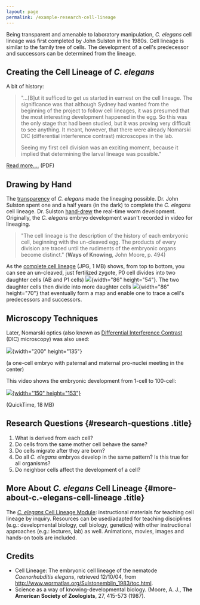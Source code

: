 ```yaml
---
layout: page
permalink: /example-research-cell-lineage
---
```

Being transparent and amenable to laboratory manipulation, *C. elegans*
cell lineage was first completed by John Sulston in the 1980s. Cell
lineage is similar to the family tree of cells. The development of a
cell\'s predecessor and successors can be determined from the lineage.

Creating the Cell Lineage of *C. elegans*
-----------------------------------------

A bit of history:

> \"\...\[B\]ut it sufficed to get us started in earnest on the cell
> lineage. The significance was that although Sydney had wanted from the
> beginning of the project to follow cell lineages, it was presumed that
> the most interesting development happened in the egg. So this was the
> only stage that had been studied, but it was proving very difficult to
> see anything. It meant, however, that there were already Nomarski DIC
> (differential interference contrast) microscopes in the lab.
>
> Seeing my first cell division was an exciting moment, because it
> implied that determining the larval lineage was possible.\"

[Read
more\....](https://www.nobelprize.org/nobel_prizes/medicine/laureates/2002/sulston-lecture.pdf)
(PDF)

Drawing by Hand
---------------

The [transparency](c-elegans-transparency) of *C. elegans* made the
lineaging possible. Dr. John Sulston spent one and a half years (in the
dark) to complete the *C. elegans* cell lineage. Dr. Sulston
[hand-drew](/image/c-elegans-lineage-hand-drawing-john-sulston "C. elegans lineage hand drawing by John Sulston")
the real-time worm development. Originally, the *C. elegans* embryo
development wasn\'t recorded in video for lineaging.

> \"The cell lineage is the description of the history of each embryonic
> cell, beginning with the un-cleaved egg. The products of every
> division are traced until the rudiments of the embryonic organs become
> distinct.\" (**Ways of Knowing**, John Moore, p. 494)

As the [complete cell lineage](/files/worm/embryonic.jpg) (JPG, 1 MB)
shows, from top to bottom, you can see an un-cleaved, just fertilized
zygote, P0 cell divides into two daughter cells (AB and P1 cells)
![](/files/worm/ABP1.jpg){width="86" height="54"}. The two daughter
cells then divide into more daughter
cells ![](/files/worm/ABP1Next.jpg){width="86" height="70"} that
eventually form a map and enable one to trace a cell\'s predecessors and
successors.

Microscopy Techniques
---------------------

Later, Nomarski optics (also known as [Differential Interference
Contrast](differential-interference-contrast-dic-microscopy) (DIC)
microscopy) was also used:

![](/files/worm/CELineageDIC.jpg){width="200" height="135"}

(a one-cell embryo with paternal and maternal pro-nuclei meeting in the
center)

This video shows the embryonic development from 1-cell to 100-cell:

[![](/files/worm/Focal6_Lineage.jpg){width="150"
height="153"}](/files/worm/Focal6_1_410.MOV)

(QuickTime, 18 MB)

Research Questions {#research-questions .title}
------------------

1.  What is derived from each cell?
2.  Do cells from the same mother cell behave the same?
3.  Do cells migrate after they are born?
4.  Do all *C. elegans* embryos develop in the same pattern? Is this
    true for all organisms?
5.  Do neighbor cells affect the development of a cell?

More About *C. elegans* Cell Lineage {#more-about-c.-elegans-cell-lineage .title}
------------------------------------

The [*C. elegans* Cell Lineage
Module](/cell-lineage-module "Cell Lineage Module"): instructional
materials for teaching cell lineage by inquiry. Resources can be
used/adapted for teaching disciplines (e.g.: developmental biology, cell
biology, genetics) with other instructional approaches (e.g.: lectures,
lab) as well. Animations, movies, images and hands-on tools are
included.

Credits
-------

-   Cell Lineage: The embryonic cell lineage of the nematode
    *Caenorhabditis elegans*, retrieved 12/10/04, from
    <http://www.wormatlas.org/Sulstonemblin_1983/toc.html>.
-   Science as a way of knowing-developmental biology. (Moore, A. J.,
    **The American Society of Zoologists**, 27, 415-573 (1987).

